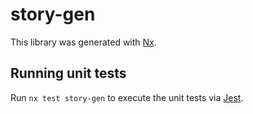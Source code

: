 # story-gen

This library was generated with [Nx](https://nx.dev).

## Running unit tests

Run `nx test story-gen` to execute the unit tests via [Jest](https://jestjs.io).
